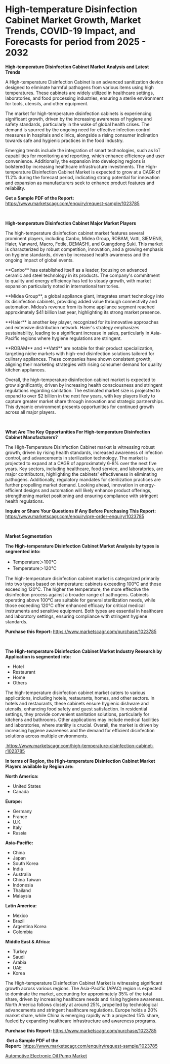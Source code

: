 <p><h1>High-temperature Disinfection Cabinet Market Growth, Market Trends, COVID-19 Impact, and Forecasts for period from 2025 - 2032</h1></p><p><strong>High-temperature Disinfection Cabinet Market Analysis and Latest Trends</strong></p>
<p><p>A High-temperature Disinfection Cabinet is an advanced sanitization device designed to eliminate harmful pathogens from various items using high temperatures. These cabinets are widely utilized in healthcare settings, laboratories, and food processing industries, ensuring a sterile environment for tools, utensils, and other equipment.</p><p>The market for high-temperature disinfection cabinets is experiencing significant growth, driven by the increasing awareness of hygiene and safety standards, particularly in the wake of global health crises. The demand is spurred by the ongoing need for effective infection control measures in hospitals and clinics, alongside a rising consumer inclination towards safe and hygienic practices in the food industry. </p><p>Emerging trends include the integration of smart technologies, such as IoT capabilities for monitoring and reporting, which enhance efficiency and user convenience. Additionally, the expansion into developing regions is bolstered by increasing healthcare infrastructure investments. The High-temperature Disinfection Cabinet Market is expected to grow at a CAGR of 11.2% during the forecast period, indicating strong potential for innovation and expansion as manufacturers seek to enhance product features and reliability.</p></p>
<p><strong>Get a Sample PDF of the Report:&nbsp;</strong> <a href="https://www.marketscagr.com/enquiry/request-sample/1023785?utm_campaign=2310&utm_medium=2&utm_source=Github&utm_content=ia&utm_term=24022025&utm_id=high-temperature-disinfection-cabinet">https://www.marketscagr.com/enquiry/request-sample/1023785</a></p>
<p>&nbsp;</p>
<p><strong>High-temperature Disinfection Cabinet Major Market Players</strong></p>
<p><p>The high-temperature disinfection cabinet market features several prominent players, including Canbo, Midea Group, ROBAM, Vatti, SIEMENS, Haier, Vanward, Macro, Fotile, DEMASHI, and Guangdong Suki. This market is characterized by robust competition, innovation, and a growing emphasis on hygiene standards, driven by increased health awareness and the ongoing impact of global events.</p><p>**Canbo** has established itself as a leader, focusing on advanced ceramic and steel technology in its products. The company's commitment to quality and energy efficiency has led to steady growth, with market expansion particularly noted in international territories. </p><p>**Midea Group**, a global appliance giant, integrates smart technology into its disinfection cabinets, providing added value through connectivity and automation. Midea’s revenue from its home appliance segment reached approximately $41 billion last year, highlighting its strong market presence. </p><p>**Haier** is another key player, recognized for its innovative approaches and extensive distribution network. Haier's strategy emphasizes sustainability, leading to a significant increase in sales, particularly in Asia-Pacific regions where hygiene regulations are stringent.</p><p>**ROBAM** and **Vatti** are notable for their product specialization, targeting niche markets with high-end disinfection solutions tailored for culinary appliances. These companies have shown consistent growth, aligning their marketing strategies with rising consumer demand for quality kitchen appliances.</p><p>Overall, the high-temperature disinfection cabinet market is expected to grow significantly, driven by increasing health consciousness and stringent regulations regarding sanitation. The estimated market size is projected to expand to over $2 billion in the next few years, with key players likely to capture greater market share through innovation and strategic partnerships. This dynamic environment presents opportunities for continued growth across all major players.</p></p>
<p>&nbsp;</p>
<p><strong>What Are The Key Opportunities For High-temperature Disinfection Cabinet Manufacturers?</strong></p>
<p><p>The High-Temperature Disinfection Cabinet market is witnessing robust growth, driven by rising health standards, increased awareness of infection control, and advancements in sterilization technology. The market is projected to expand at a CAGR of approximately 6-8% over the next five years. Key sectors, including healthcare, food service, and laboratories, are major contributors, highlighting the cabinets' effectiveness in eliminating pathogens. Additionally, regulatory mandates for sterilization practices are further propelling market demand. Looking ahead, innovation in energy-efficient designs and automation will likely enhance product offerings, strengthening market positioning and ensuring compliance with stringent health regulations.</p></p>
<p><strong>Inquire or Share Your Questions If Any Before Purchasing This Report:</strong> <a href="https://www.marketscagr.com/enquiry/pre-order-enquiry/1023785?utm_campaign=2310&utm_medium=2&utm_source=Github&utm_content=ia&utm_term=24022025&utm_id=high-temperature-disinfection-cabinet">https://www.marketscagr.com/enquiry/pre-order-enquiry/1023785</a></p>
<p>&nbsp;</p>
<p><strong>Market Segmentation</strong></p>
<p><strong>The High-temperature Disinfection Cabinet Market Analysis by types is segmented into:</strong></p>
<p><ul><li>Temperature＞100℃</li><li>Temperature＞120℃</li></ul></p>
<p><p>The high-temperature disinfection cabinet market is categorized primarily into two types based on temperature: cabinets exceeding 100℃ and those exceeding 120℃. The higher the temperature, the more effective the disinfection process against a broader range of pathogens. Cabinets operating above 100℃ are suitable for general sterilization needs, while those exceeding 120℃ offer enhanced efficacy for critical medical instruments and sensitive equipment. Both types are essential in healthcare and laboratory settings, ensuring compliance with stringent hygiene standards.</p></p>
<p><strong>Purchase this Report:&nbsp;</strong><a href="https://www.marketscagr.com/purchase/1023785?utm_campaign=2310&utm_medium=2&utm_source=Github&utm_content=ia&utm_term=24022025&utm_id=high-temperature-disinfection-cabinet">https://www.marketscagr.com/purchase/1023785</a></p>
<p>&nbsp;</p>
<p><strong>The High-temperature Disinfection Cabinet Market Industry Research by Application is segmented into:</strong></p>
<p><ul><li>Hotel</li><li>Restaurant</li><li>Home</li><li>Others</li></ul></p>
<p><p>The high-temperature disinfection cabinet market caters to various applications, including hotels, restaurants, homes, and other sectors. In hotels and restaurants, these cabinets ensure hygienic dishware and utensils, enhancing food safety and guest satisfaction. In residential settings, they provide convenient sanitation solutions, particularly for kitchens and bathrooms. Other applications may include medical facilities and laboratories, where sterility is crucial. Overall, the market is driven by increasing hygiene awareness and the demand for efficient disinfection solutions across multiple environments.</p></p>
<p><a href="https://www.marketscagr.com/high-temperature-disinfection-cabinet-r1023785?utm_campaign=2310&utm_medium=2&utm_source=Github&utm_content=ia&utm_term=24022025&utm_id=high-temperature-disinfection-cabinet">&nbsp;https://www.marketscagr.com/high-temperature-disinfection-cabinet-r1023785</a></p>
<p><strong>In terms of Region, the High-temperature Disinfection Cabinet Market Players available by Region are:</strong></p>
<p>
    <p> <strong> North America: </strong>
        <ul>
            <li>United States</li>
            <li>Canada</li>
        </ul>
        </p> 
    <p> <strong> Europe: </strong>
        <ul>
            <li>Germany</li>
            <li>France</li>
            <li>U.K.</li>
            <li>Italy</li>
            <li>Russia</li>
        </ul>
        </p> 
    <p> <strong> Asia-Pacific: </strong>
        <ul>
            <li>China</li>
            <li>Japan</li>
            <li>South Korea</li>
            <li>India</li>
            <li>Australia</li>
            <li>China Taiwan</li>
            <li>Indonesia</li>
            <li>Thailand</li>
            <li>Malaysia</li>
        </ul>
        </p> 
    <p> <strong> Latin America: </strong>
        <ul>
            <li>Mexico</li>
            <li>Brazil</li>
            <li>Argentina Korea</li>
            <li>Colombia</li>
        </ul>
        </p> 
    <p> <strong> Middle East & Africa: </strong>
        <ul>
            <li>Turkey</li>
            <li>Saudi</li>
            <li>Arabia</li>
            <li>UAE</li>
            <li>Korea</li>
        </ul>
    </p>
    </p>
<p><p>The High-temperature Disinfection Cabinet Market is witnessing significant growth across various regions. The Asia-Pacific (APAC) region is expected to dominate the market, accounting for approximately 35% of the total share, driven by increasing healthcare needs and rising hygiene awareness. North America follows closely at around 25%, propelled by technological advancements and stringent healthcare regulations. Europe holds a 20% market share, while China is emerging rapidly with a projected 15% share, fueled by expanding healthcare infrastructure and awareness programs.</p></p>
<p><strong>Purchase this Report: </strong><a href="https://www.marketscagr.com/purchase/1023785?utm_campaign=2310&utm_medium=2&utm_source=Github&utm_content=ia&utm_term=24022025&utm_id=high-temperature-disinfection-cabinet">https://www.marketscagr.com/purchase/1023785</a></p>
<p>&nbsp;<strong>Get a Sample PDF of the Report:&nbsp;&nbsp;</strong><a href="https://www.marketscagr.com/enquiry/request-sample/1023785?utm_campaign=2310&utm_medium=2&utm_source=Github&utm_content=ia&utm_term=24022025&utm_id=high-temperature-disinfection-cabinet">https://www.marketscagr.com/enquiry/request-sample/1023785</a></p>
<p><strong></strong></p>
<p><p><a href="https://github.com/yankimber90yankim/Market-Research-Report-List-1/blob/main/automotive-electronic-oil-pump-market.md?utm_campaign=2310&utm_medium=2&utm_source=Github&utm_content=ia&utm_term=24022025&utm_id=high-temperature-disinfection-cabinet">Automotive Electronic Oil Pump Market</a></p></p>